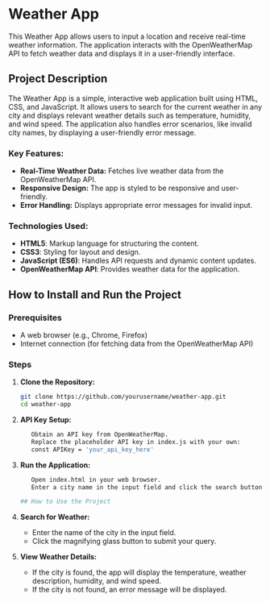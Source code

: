 # Weather App

This Weather App allows users to input a location and receive real-time weather information. The application interacts with the OpenWeatherMap API to fetch weather data and displays it in a user-friendly interface.

## Project Description

The Weather App is a simple, interactive web application built using HTML, CSS, and JavaScript. It allows users to search for the current weather in any city and displays relevant weather details such as temperature, humidity, and wind speed. The application also handles error scenarios, like invalid city names, by displaying a user-friendly error message.

### Key Features:
- **Real-Time Weather Data:** Fetches live weather data from the OpenWeatherMap API.
- **Responsive Design:** The app is styled to be responsive and user-friendly.
- **Error Handling:** Displays appropriate error messages for invalid input.

### Technologies Used:
- **HTML5**: Markup language for structuring the content.
- **CSS3**: Styling for layout and design.
- **JavaScript (ES6)**: Handles API requests and dynamic content updates.
- **OpenWeatherMap API**: Provides weather data for the application.

## How to Install and Run the Project

### Prerequisites
- A web browser (e.g., Chrome, Firefox)
- Internet connection (for fetching data from the OpenWeatherMap API)

### Steps
1. **Clone the Repository:**
   ```bash
   git clone https://github.com/yourusername/weather-app.git
   cd weather-app

2. **API Key Setup:**
   ```bash
      Obtain an API key from OpenWeatherMap.
      Replace the placeholder API key in index.js with your own:
      const APIKey = 'your_api_key_here'

3. **Run the Application:**
   ```bash
      Open index.html in your web browser.
      Enter a city name in the input field and click the search button to retrieve the weather data.

   ## How to Use the Project

1. **Search for Weather:**
   - Enter the name of the city in the input field.
   - Click the magnifying glass button to submit your query.

2. **View Weather Details:**
   - If the city is found, the app will display the temperature, weather description, humidity, and wind speed.
   - If the city is not found, an error message will be displayed.
